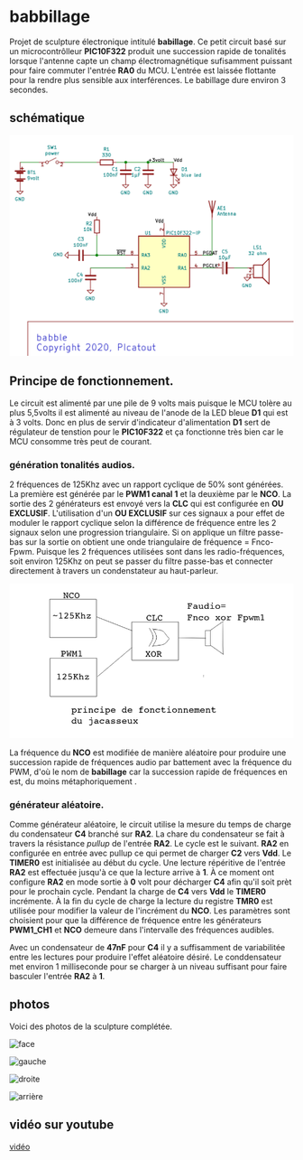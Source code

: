 # babbillage

 Projet de sculpture électronique intitulé **babillage**. Ce petit circuit basé sur un microcontrôlleur **PIC10F322** produit une succession rapide de tonalités lorsque l'antenne capte un champ
 électromagnétique sufisamment puissant pour faire commuter l'entrée **RA0** du  MCU. L'entrée est laissée flottante pour la rendre plus sensible aux interférences. Le babillage dure environ 3 secondes. 

## schématique

![babble](babble.png)



## Principe de fonctionnement.

Le circuit est alimenté par une pile de 9 volts mais puisque le MCU tolère au plus 5,5volts il est alimenté au niveau de l'anode de la LED bleue **D1** qui est à 3 volts. 
Donc en plus de servir d'indicateur d'alimentation **D1** sert de régulateur de tenstion pour le **PIC10F322** et ça fonctionne très bien car le MCU consomme très peut de courant. 

### génération tonalités audios.

2 fréquences de 125Khz avec un rapport cyclique de 50% sont générées. La première est générée par le **PWM1 canal 1** et la deuxième par le **NCO**. 
La sortie des 2 générateurs est envoyé vers la **CLC** qui est configurée en **OU EXCLUSIF**. L'utilisation d'un **OU EXCLUSIF** sur ces signaux a 
pour effet de moduler le rapport cyclique selon la différence de fréquence entre les 2 signaux selon une progression triangulaire. 
Si on applique un filtre passe-bas sur la sortie on obtient une onde triangulaire de fréquence = Fnco-Fpwm.  Puisque les 2 fréquences utilisées sont dans les radio-fréquences, 
soit environ 125Khz on peut se passer du filtre passe-bas et connecter directement à travers un condenstateur au haut-parleur. 

![principe](principe.png)

La fréquence du **NCO** est modifiée de manière aléatoire pour produire une succession rapide de fréquences audio par battement avec la fréquence du PWM, 
d'où le nom de **babillage** car la succession rapide de fréquences en est, du moins métaphoriquement .

### générateur aléatoire.

Comme générateur aléatoire, le circuit utilise la mesure du temps de charge du condensateur **C4** branché sur **RA2**. La chare du condensateur se fait à travers
la résistance *pullup* de l'entrée **RA2**. Le cycle est le suivant. **RA2** en configurée en entrée avec pullup ce qui permet de charger **C2** vers **Vdd**. 
Le **TIMER0** est initialisée au début du cycle. Une lecture répéritive de l'entrée **RA2** est effectuée jusqu'à ce que la lecture arrive à **1**. 
À ce moment ont configure **RA2** en mode sortie à **0** volt pour décharger **C4** afin qu'il soit prèt pour le prochain cycle. 
Pendant la charge de **C4** vers **Vdd** le **TIMER0** incrémente. À la fin du cycle de charge la lecture du registre **TMR0** est utilisée 
pour modifier la valeur de l'incrément du **NCO**. Les paramètres sont choisient pour que la différence de fréquence entre les générateurs **PWM1_CH1** et **NCO** 
demeure dans l'intervalle des fréquences audibles.

Avec un condensateur de **47nF** pour **C4** il y a suffisamment de variabilitée entre les lectures pour produire l'effet aléatoire désiré. Le conddensateur met environ 1 milliseconde
pour se charger à un niveau suffisant pour faire basculer l'entrée **RA2** à **1**.

## photos
Voici des photos de la sculpture complétée.

![face](face.jpg)

![gauche](gauche.jpg)

![droite](droite.jpg)

![arrière](arrière.jpg)


## vidéo sur youtube

[vidéo](https://www.youtube.com/watch?v=wxc7ERc2EIc)

